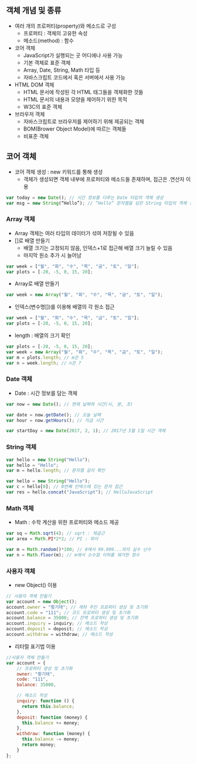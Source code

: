 ## 객체 개념 및 종류
- 여러 개의 프로퍼티(property)와 메소드로 구성
  - 프로퍼티 : 객체의 고유한 속성
  - 메소드(method) : 함수
- 코어 객체
  - JavaScript가 실행되는 곳 어디에나 사용 가능
  - 기본 객체로 표준 객체
  - Array, Date, String, Math 타입 등
  - 자바스크립트 코드에서 혹은 서버에서 사용 가능
- HTML DOM 객체
  - HTML 문서에 작성된 각 HTML 태그들을 객체화한 것들
  - HTML 문서의 내용과 모양을 제어하기 위한 목적
  - W3C의 표준 객체
- 브라우저 객체
  - 자바스크립트로 브라우저를 제어하기 위해 제공되는 객체
  - BOM(Brower Object Model)에 따르는 객체들
  - 비표준 객체

## 코어 객체
- 코어 객체 생성 : new 키워드를 통해 생성
  - 객체가 생성되면 객체 내부에 프로퍼티와 메소드들 존재하며, 접근은 .연산자 이용

```JavaScript
var today = new Date(); // 시간 정보를 다루는 Date 타입의 객체 생성
var msg = new String(“Hello”); // “Hello” 문자열을 담은 String 타입의 객체 생성
```
### Array 객체
- Array 객체는 여러 타입의 데이터가 섞여 저장될 수 있음
- []로 배열 만들기
  - 배열 크기는 고정되지 않음, 인덱스+1로 접근해 배열 크기 늘릴 수 있음
  - 마지막 원소 추가 시 늘어남

```JavaScript
var week = ["월", "화", "수", "목", "금", "토", "일"];
var plots = [-20, -5, 0, 15, 20];
```
- Array로 배열 만들기
```JavaScript
var week = new Array("월", "화", "수", "목", "금", "토", "일");
```

- 인덱스(변수명[])를 이용해 배열의 각 원소 접근

```JavaScript
var week = ["월", "화", "수", "목", "금", "토", "일"];
var plots = [-20, -5, 0, 15, 20];
```

- length : 배열의 크기 확인

```JavaScript
var plots = [-20, -5, 0, 15, 20];
var week = new Array("월", "화", "수", "목", "금", "토", "일");
var m = plots.length; // m은 5
var n = week.length; // n은 7
```

### Date 객체
- Date : 시간 정보를 담는 객체

```JavaScript
var now = new Date(); // 현재 날짜와 시간(시, 분, 초)

var date = now.getDate(); // 오늘 날짜
var hour = now.getHours(); // 지금 시간

var startDay = new Date(2017, 2, 1); // 2017년 3월 1일 시간 객체
```

### String 객체

```JavaScript
var hello = new String("Hello");
var hello = "Hello";
var m = hello.length; // 문자열 길이 확인

var hello = new String("Hello");
var c = hello[0]; // 0번째 인덱스에 있는 문자 접근
var res = hello.concat("JavaScript"); // HelloJavaScript
```

### Math 객체
- Math : 수학 계산을 위한 프로퍼티와 메소드 제공

```JavaScript
var sq = Math.sqrt(4); // sqrt : 제곱근
var area = Math.PI*2*2; // PI : 파이

var m = Math.random()*100; // 0에서 99.999...까지 실수 난수
var n = Math.floor(m); // m에서 소수점 이하를 제거한 정수
```

### 사용자 객체
- new Object() 이용

```JavaScript
// 사용자 객체 만들기
var account = new Object(); 
account.owner = "황기태"; // 계좌 주인 프로퍼티 생성 및 초기화
account.code = "111"; // 코드 프로퍼티 생성 및 초기화
account.balance = 35000; // 잔액 프로퍼티 생성 및 초기화
account.inquiry = inquiry; // 메소드 작성
account.deposit = deposit; // 메소드 작성
account.withdraw = withdraw; // 메소드 작성
```

- 리터럴 표기법 이용

```JavaScript
//사용자 객체 만들기
var account = {
    // 프로퍼티 생성 및 초기화
    owner: "황기태",
    code: "111",
    balance: 35000,

    // 메소드 작성
    inquiry: function () {
      return this.balance;
    },
    deposit: function (money) {
      this.balance += money;
    },
    withdraw: function (money) {
      this.balance -= money;
      return money;
    }
};
```